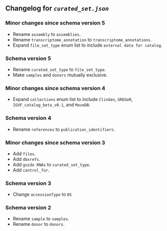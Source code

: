 ## Changelog for *`curated_set.json`*

### Minor changes since schema version 5

* Rename `assembly` to `assemblies`.
* Rename `transcriptome_annotation` to `transcriptome_annotations`.
* Expand `file_set_type` enum list to include `external data for catalog`.

### Schema version 5

* Rename `curated_set_type` to `file_set_type`.
* Make `samples` and `donors` mutually exclusive.

### Minor changes since schema version 4

* Expand `collections` enum list to include `ClinGen`, `GREGoR`, `IGVF_catalog_beta_v0.1`, and `MaveDB`.

### Schema version 4

* Rename `references` to `publication_identifiers`.

### Minor changes since schema version 3

* Add `files`.
* Add `dbxrefs`.
* Add `guide RNAs` to `curated_set_type`.
* Add `control_for`.

### Schema version 3

* Change `accessionType` to `DS`

### Schema version 2

* Rename `sample` to `samples`.
* Rename `donor` to `donors`.
